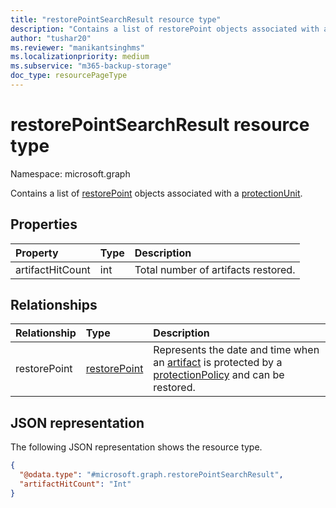 ```yaml
---
title: "restorePointSearchResult resource type"
description: "Contains a list of restorePoint objects associated with a protectionUnit."
author: "tushar20"
ms.reviewer: "manikantsinghms"
ms.localizationpriority: medium
ms.subservice: "m365-backup-storage"
doc_type: resourcePageType
---
```


# restorePointSearchResult resource type

Namespace: microsoft.graph

Contains a list of [restorePoint](../resources/restorepoint.md) objects associated with a [protectionUnit](../resources/protectionunitbase.md).

## Properties
|Property|Type|Description|
|:---|:---|:---|
|artifactHitCount|int| Total number of artifacts restored.|

## Relationships

|Relationship|Type|Description|
|:---|:---|:---|
|restorePoint|[restorePoint](../resources/restorepoint.md)|Represents the date and time when an [artifact](../resources/restoreartifactbase.md) is protected by a [protectionPolicy](../resources/protectionpolicybase.md) and can be restored.|

## JSON representation

The following JSON representation shows the resource type.
<!-- {
  "blockType": "resource",
  "@odata.type": "microsoft.graph.restorePointSearchResult"
}
-->
``` json
{
  "@odata.type": "#microsoft.graph.restorePointSearchResult",
  "artifactHitCount": "Int"
}
```
